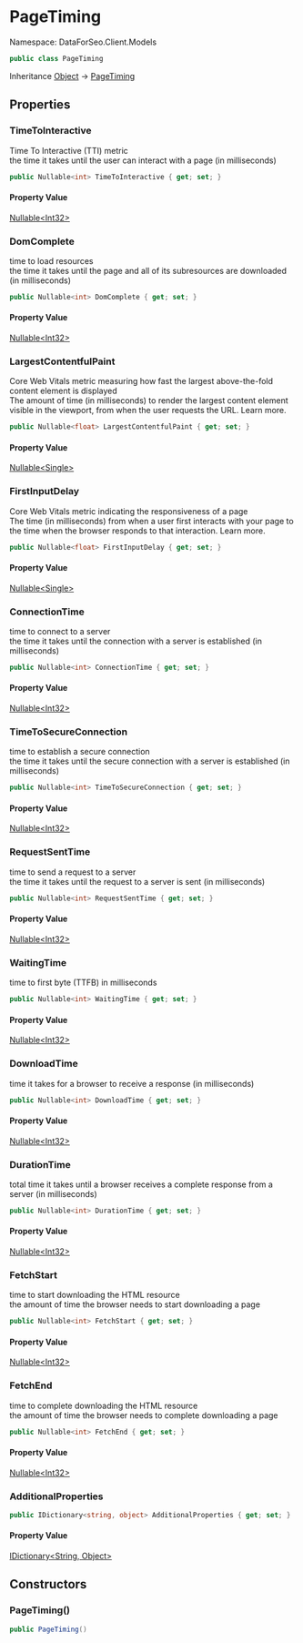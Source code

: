 # PageTiming

Namespace: DataForSeo.Client.Models

```csharp
public class PageTiming
```

Inheritance [Object](https://docs.microsoft.com/en-us/dotnet/api/system.object) → [PageTiming](./dataforseo.client.models.pagetiming.md)

## Properties

### **TimeToInteractive**

Time To Interactive (TTI) metric
 <br>the time it takes until the user can interact with a page (in milliseconds)

```csharp
public Nullable<int> TimeToInteractive { get; set; }
```

#### Property Value

[Nullable&lt;Int32&gt;](https://docs.microsoft.com/en-us/dotnet/api/system.nullable-1)<br>

### **DomComplete**

time to load resources
 <br>the time it takes until the page and all of its subresources are downloaded (in milliseconds)

```csharp
public Nullable<int> DomComplete { get; set; }
```

#### Property Value

[Nullable&lt;Int32&gt;](https://docs.microsoft.com/en-us/dotnet/api/system.nullable-1)<br>

### **LargestContentfulPaint**

Core Web Vitals metric measuring how fast the largest above-the-fold content element is displayed
 <br>The amount of time (in milliseconds) to render the largest content element visible in the viewport, from when the user requests the URL. Learn more.

```csharp
public Nullable<float> LargestContentfulPaint { get; set; }
```

#### Property Value

[Nullable&lt;Single&gt;](https://docs.microsoft.com/en-us/dotnet/api/system.nullable-1)<br>

### **FirstInputDelay**

Core Web Vitals metric indicating the responsiveness of a page
 <br>The time (in milliseconds) from when a user first interacts with your page to the time when the browser responds to that interaction. Learn more.

```csharp
public Nullable<float> FirstInputDelay { get; set; }
```

#### Property Value

[Nullable&lt;Single&gt;](https://docs.microsoft.com/en-us/dotnet/api/system.nullable-1)<br>

### **ConnectionTime**

time to connect to a server
 <br>the time it takes until the connection with a server is established (in milliseconds)

```csharp
public Nullable<int> ConnectionTime { get; set; }
```

#### Property Value

[Nullable&lt;Int32&gt;](https://docs.microsoft.com/en-us/dotnet/api/system.nullable-1)<br>

### **TimeToSecureConnection**

time to establish a secure connection
 <br>the time it takes until the secure connection with a server is established (in milliseconds)

```csharp
public Nullable<int> TimeToSecureConnection { get; set; }
```

#### Property Value

[Nullable&lt;Int32&gt;](https://docs.microsoft.com/en-us/dotnet/api/system.nullable-1)<br>

### **RequestSentTime**

time to send a request to a server
 <br>the time it takes until the request to a server is sent (in milliseconds)

```csharp
public Nullable<int> RequestSentTime { get; set; }
```

#### Property Value

[Nullable&lt;Int32&gt;](https://docs.microsoft.com/en-us/dotnet/api/system.nullable-1)<br>

### **WaitingTime**

time to first byte (TTFB) in milliseconds

```csharp
public Nullable<int> WaitingTime { get; set; }
```

#### Property Value

[Nullable&lt;Int32&gt;](https://docs.microsoft.com/en-us/dotnet/api/system.nullable-1)<br>

### **DownloadTime**

time it takes for a browser to receive a response (in milliseconds)

```csharp
public Nullable<int> DownloadTime { get; set; }
```

#### Property Value

[Nullable&lt;Int32&gt;](https://docs.microsoft.com/en-us/dotnet/api/system.nullable-1)<br>

### **DurationTime**

total time it takes until a browser receives a complete response from a server (in milliseconds)

```csharp
public Nullable<int> DurationTime { get; set; }
```

#### Property Value

[Nullable&lt;Int32&gt;](https://docs.microsoft.com/en-us/dotnet/api/system.nullable-1)<br>

### **FetchStart**

time to start downloading the HTML resource
 <br>the amount of time the browser needs to start downloading a page

```csharp
public Nullable<int> FetchStart { get; set; }
```

#### Property Value

[Nullable&lt;Int32&gt;](https://docs.microsoft.com/en-us/dotnet/api/system.nullable-1)<br>

### **FetchEnd**

time to complete downloading the HTML resource
 <br>the amount of time the browser needs to complete downloading a page

```csharp
public Nullable<int> FetchEnd { get; set; }
```

#### Property Value

[Nullable&lt;Int32&gt;](https://docs.microsoft.com/en-us/dotnet/api/system.nullable-1)<br>

### **AdditionalProperties**

```csharp
public IDictionary<string, object> AdditionalProperties { get; set; }
```

#### Property Value

[IDictionary&lt;String, Object&gt;](https://docs.microsoft.com/en-us/dotnet/api/system.collections.generic.idictionary-2)<br>

## Constructors

### **PageTiming()**

```csharp
public PageTiming()
```
